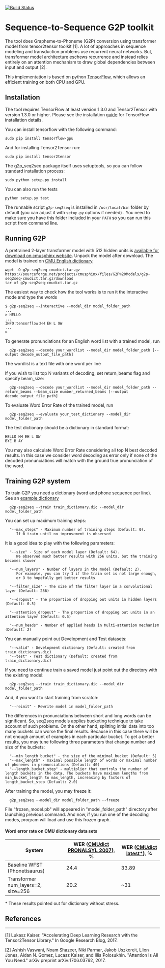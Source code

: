 [![Build Status](https://travis-ci.org/cmusphinx/g2p-seq2seq.svg?branch=master)](https://travis-ci.org/cmusphinx/g2p-seq2seq)

# Sequence-to-Sequence G2P toolkit

The tool does Grapheme-to-Phoneme (G2P) conversion using transformer model
from tensor2tensor toolkit [1]. A lot of approaches in sequence modeling and
transduction problems use recurrent neural networks. But, transformer model
architecture eschews recurrence and instead relies entirely on an attention
mechanism to draw global dependencies between input and output [2].

This implementation is based on python
[TensorFlow](https://www.tensorflow.org/tutorials/seq2seq/),
which allows an efficient training on both CPU and GPU.

## Installation

The tool requires TensorFlow at least version 1.3.0 and Tensor2Tensor with version 1.3.0 or higher. Please see the installation
[guide](https://www.tensorflow.org/install/)
for TensorFlow installation details.

You can install tensorflow with the following command:

```
sudo pip install tensorflow-gpu
```

And for installing Tensor2Tensor run:

```
sudo pip install tensor2tensor
```

The g2p_seq2seq package itself uses setuptools, so you can follow standard installation process:

```
sudo python setup.py install
```

You can also run the tests

```
python setup.py test
```

The runnable script `g2p-seq2seq` is installed in  `/usr/local/bin` folder by default (you can adjust it with `setup.py` options if needed) . You need to make sure you have this folder included in your `PATH` so you can run this script from command line.

## Running G2P

A pretrained 2-layer transformer model with 512 hidden units is [available for download on cmusphinx website](https://sourceforge.net/projects/cmusphinx/files/G2P%20Models/g2p-seq2seq-cmudict.tar.gz/download).
Unpack the model after download. The model is trained on [CMU English dictionary](http://github.com/cmusphinx/cmudict)

```
wget -O g2p-seq2seq-cmudict.tar.gz https://sourceforge.net/projects/cmusphinx/files/G2P%20Models/g2p-seq2seq-cmudict.tar.gz/download 
tar xf g2p-seq2seq-cmudict.tar.gz
```

The easiest way to check how the tool works is to run it the interactive mode and type the words

```
$ g2p-seq2seq --interactive --model_dir model_folder_path
...
> HELLO
...
INFO:tensorflow:HH EH L OW
...
>
```

To generate pronunciations for an English word list with a trained model, run

```
  g2p-seq2seq --decode your_wordlist --model_dir model_folder_path [--output decode_output_file_path]
```

The wordlist is a text file with one word per line

If you wish to list top N variants of decoding, set return_beams flag and specify beam_size:

```
  g2p-seq2seq --decode your_wordlist --model_dir model_folder_path --return_beams --beam_size number_returned_beams [--output decode_output_file_path]
```

To evaluate Word Error Rate of the trained model, run

```
  g2p-seq2seq --evaluate your_test_dictionary --model_dir model_folder_path
```

The test dictionary should be a dictionary in standard format:
```
HELLO HH EH L OW
BYE B AY
```

You may also calculate Word Error Rate considering all top N best decoded results. In this case we consider word decoding as error only if none of the decoded pronunciations will match with the ground true pronunciation of the word.

## Training G2P system

To train G2P you need a dictionary (word and phone sequence per line).
See an [example dictionary](http://github.com/cmusphinx/cmudict)

```
  g2p-seq2seq --train train_dictionary.dic --model_dir model_folder_path
```

You can set up maximum training steps:
```
  "--max_steps" - Maximum number of training steps (Default: 0).
     If 0 train until no improvement is observed
```

It is a good idea to play with the following parameters:
```
  "--size" - Size of each model layer (Default: 64).
     We observed much better results with 256 units, but the training becomes slower

  "--num_layers" - Number of layers in the model (Default: 2). 
     For example, you can try 1 if the train set is not large enough, 
     or 3 to hopefully get better results

  "--filter_size" - The size of the filter layer in a convolutional layer (Default: 256)

  "--dropout" - The proportion of dropping out units in hidden layers (Default: 0.5)

  "--attention_dropout" - The proportion of dropping out units in an attention layer (Default: 0.5)

  "--num_heads" - Number of applied heads in Multi-attention mechanism (Default: 2)
```

You can manually point out Development and Test datasets:
```
  "--valid" - Development dictionary (Default: created from train_dictionary.dic)
  "--test" - Test dictionary (Default: created from train_dictionary.dic)
```

If you need to continue train a saved model just point out the directory with the existing model:
```
  g2p-seq2seq --train train_dictionary.dic --model_dir model_folder_path
```

And, if you want to start training from scratch:
```
  "--reinit" - Rewrite model in model_folder_path
```

The differences in pronunciations between short and long words can be significant. So, seq2seq models applies bucketing technique to take account of such problems. On the other hand, splitting initial data into too many buckets can worse the final results. Because in this case there will be not enough amount of examples in each particular bucket. To get a better results, you may tune following three parameters that change number and size of the buckets:
```
  "--min_length_bucket" - the size of the minimal bucket (Default: 5)
  "--max_length" - maximal possible length of words or maximal number of phonemes in pronunciations (Default: 40)
  "--length_bucket_step" - multiplier that controls the number of length buckets in the data. The buckets have maximum lengths from min_bucket_length to max_length, increasing by factors of length_bucket_step (Default: 2.0)
```

After training the model, you may freeze it:
```
  g2p_seq2seq --model_dir model_folder_path --freeze
```

File "frozen_model.pb" will appeared in "model_folder_path" directory after launching previous command. And now, if you run one of the decoding modes, program will load and use this frozen graph.


#### Word error rate on CMU dictionary data sets

System | WER ([CMUdict PRONALSYL 2007](https://sourceforge.net/projects/cmusphinx/files/G2P%20Models/phonetisaurus-cmudict-split.tar.gz)), % | WER ([CMUdict latest\*](https://github.com/cmusphinx/cmudict)), %
--- | --- | ---
Baseline WFST (Phonetisaurus) | 24.4 | 33.89
Transformer num_layers=2, size=256   | 20.2 | ~31
\* These results pointed out for dictionary without stress.

## References
---------------------------------------

[1] Lukasz Kaiser. "Accelerating Deep Learning Research with the Tensor2Tensor Library." In Google Research Blog, 2017.

[2] Ashish Vaswani, Noam Shazeer, Niki Parmar, Jakob Uszkoreit, Llion Jones, Aidan N. Gomez, Lucasz Kaiser, and Illia Polosukhin. "Attention Is All You Need."
arXiv preprint
arXiv:1706.03762, 2017.
